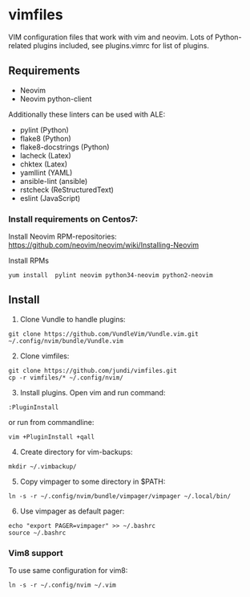 # vimfiles
VIM configuration files that work with vim and neovim. Lots of Python-related plugins included, see plugins.vimrc for list of plugins.

## Requirements
   * Neovim
   * Neovim python-client

Additionally these linters can be used with ALE:

   * pylint (Python)
   * flake8 (Python)
   * flake8-docstrings (Python)
   * lacheck (Latex)
   * chktex (Latex)
   * yamllint (YAML)
   * ansible-lint (ansible)
   * rstcheck (ReStructuredText)
   * eslint (JavaScript)

### Install requirements on Centos7:
Install Neovim RPM-repositories: https://github.com/neovim/neovim/wiki/Installing-Neovim

Install RPMs
```
yum install  pylint neovim python34-neovim python2-neovim
```

## Install

1. Clone Vundle to handle plugins:  
```
git clone https://github.com/VundleVim/Vundle.vim.git ~/.config/nvim/bundle/Vundle.vim
```

2. Clone vimfiles:  
```
git clone https://github.com/jundi/vimfiles.git
cp -r vimfiles/* ~/.config/nvim/
```

3. Install plugins. Open vim and run command:
```
:PluginInstall

```
or run from commandline:
```
vim +PluginInstall +qall

```

4. Create directory for vim-backups:  
```
mkdir ~/.vimbackup/
```

5. Copy vimpager to some directory in $PATH:
```
ln -s -r ~/.config/nvim/bundle/vimpager/vimpager ~/.local/bin/
```

6. Use vimpager as default pager:
```
echo "export PAGER=vimpager" >> ~/.bashrc
source ~/.bashrc
```

### Vim8 support

To use same configuration for vim8:
```
ln -s -r ~/.config/nvim ~/.vim
```
